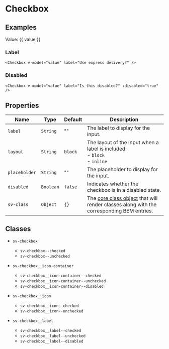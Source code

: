 <script setup>
import { ref } from "vue";
import { Checkbox } from "@/components";

const value = ref(false);
</script>

# Checkbox

## Examples

Value: {{ value }}

<Checkbox v-model="value" />

### Label

<Checkbox v-model="value" label="Use express delivery?" />

```vue
<Checkbox v-model="value" label="Use express delivery?" />
```

### Disabled

<Checkbox v-model="value" label="Is this disabled?" :disabled="true" />

```vue
<Checkbox v-model="value" label="Is this disabled?" :disabled="true" />
```

## Properties

| Name          | Type      | Default | Description                                                                                                        |
| ------------- | --------- | ------- | ------------------------------------------------------------------------------------------------------------------ |
| `label`       | `String`  | ""      | The label to display for the input.                                                                                |
| `layout`      | `String`  | `block` | The layout of the input when a label is included:<br/>- `block`<br/>- `inline`                                     |
| `placeholder` | `String`  | ""      | The placeholder to display for the input.                                                                          |
| `disabled`    | `Boolean` | `false` | Indicates whether the checkbox is in a disabled state.                                                             |
| `sv-class`    | `Object`  | `{}`    | The [core class object](/components/core-class) that will render classes along with the corresponding BEM entries. |

## Classes

- `sv-checkbox`
  - `sv-checkbox--checked`
  - `sv-checkbox--unchecked`

- `sv-checkbox__icon-container`
  - `sv-checkbox__icon-container--checked`
  - `sv-checkbox__icon-container--unchecked`
  - `sv-checkbox__icon-container--disabled`

- `sv-checkbox__icon`
  - `sv-checkbox__icon--checked`
  - `sv-checkbox__icon--unchecked`

- `sv-checkbox__label`
  - `sv-checkbox__label--checked`
  - `sv-checkbox__label--unchecked`
  - `sv-checkbox__label--disabled`